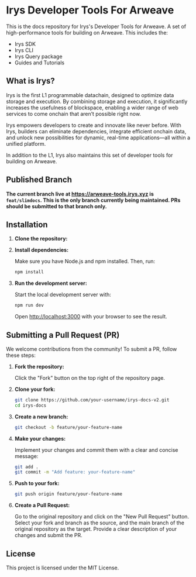 # Irys Developer Tools For Arweave

This is the docs repository for Irys's Developer Tools for Arweave. A set of high-performance tools for building on Arweave. This includes the:

- Irys SDK
- Irys CLI
- Irys Query package
- Guides and Tutorials

## What is Irys?

Irys is the first L1 programmable datachain, designed to optimize data storage and execution. By combining storage and execution, it significantly increases the usefulness of blockspace, enabling a wider range of web services to come onchain that aren’t possible right now.

Irys empowers developers to create and innovate like never before. With Irys, builders can eliminate dependencies, integrate efficient onchain data, and unlock new possibilities for dynamic, real-time applications—all within a unified platform.

In addition to the L1, Irys also maintains this set of developer tools for building on Arweave.

## Published Branch

**The current branch live at https://arweave-tools.irys.xyz is `feat/slimdocs`. This is the only branch currently being maintained. PRs should be submitted to that branch only.**

## Installation

1. **Clone the repository:**

2. **Install dependencies:**

   Make sure you have Node.js and npm installed. Then, run:

   ```bash
   npm install
   ```

3. **Run the development server:**

   Start the local development server with:

   ```bash
   npm run dev
   ```

   Open [http://localhost:3000](http://localhost:3000) with your browser to see the result.

## Submitting a Pull Request (PR)

We welcome contributions from the community! To submit a PR, follow these steps:

1. **Fork the repository:**

   Click the "Fork" button on the top right of the repository page.

2. **Clone your fork:**

   ```bash
   git clone https://github.com/your-username/irys-docs-v2.git
   cd irys-docs
   ```

3. **Create a new branch:**

   ```bash
   git checkout -b feature/your-feature-name
   ```

4. **Make your changes:**

   Implement your changes and commit them with a clear and concise message:

   ```bash
   git add .
   git commit -m "Add feature: your-feature-name"
   ```

5. **Push to your fork:**

   ```bash
   git push origin feature/your-feature-name
   ```

6. **Create a Pull Request:**

   Go to the original repository and click on the "New Pull Request" button. Select your fork and branch as the source, and the main branch of the original repository as the target. Provide a clear description of your changes and submit the PR.

## License

This project is licensed under the MIT License.
